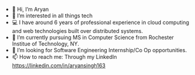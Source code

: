 - 👋 Hi, I’m Aryan
- 👀 I’m interested in all things tech
- 💻 I have around 6 years of professional experience in cloud computing and web technologies built over distributed systems.
- 🌱 I’m currently pursuing MS in Computer Science from Rochester Institue of Technology, NY. 
- 💞️ I’m looking for Software Engineering Internship/Co Op opportunities.
- 📫 How to reach me: Through my LinkedIn https://linkedin.com/in/aryansingh163

<!---
AryAgain/AryAgain is a ✨ special ✨ repository because its `README.md` (this file) appears on your GitHub profile.
You can click the Preview link to take a look at your changes.
--->
